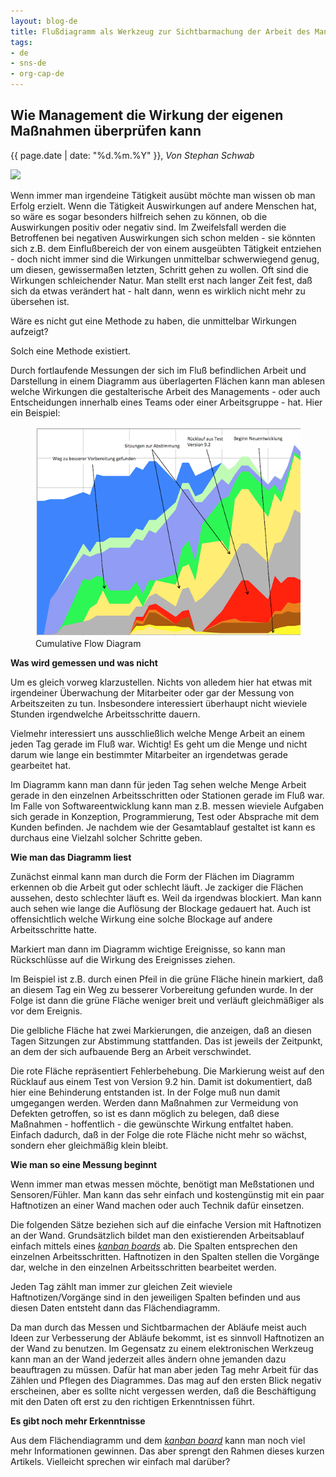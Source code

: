 ```yaml
---
layout: blog-de
title: Flußdiagramm als Werkzeug zur Sichtbarmachung der Arbeit des Managements
tags: 
- de
- sns-de
- org-cap-de
---
```

## Wie Management die Wirkung der eigenen Maßnahmen überprüfen kann

<p>{{ page.date | date: "%d.%m.%Y" }}, <em>Von Stephan Schwab</em></p>

<p><a href="/de/contact-sns.html"><img src="http://www.gravatar.com/avatar/663d11426b0a187ddac59f8c17ce61b4.png" class="avatar"/></a></p>

Wenn immer man irgendeine Tätigkeit ausübt möchte man wissen ob man Erfolg erzielt. Wenn die Tätigkeit Auswirkungen auf andere Menschen hat, so wäre es sogar besonders hilfreich sehen zu können, ob die Auswirkungen positiv oder negativ sind. Im Zweifelsfall werden die Betroffenen bei negativen Auswirkungen sich schon melden - sie könnten sich z.B. dem Einflußbereich der von einem ausgeübten Tätigkeit entziehen - doch nicht immer sind die Wirkungen unmittelbar schwerwiegend genug, um diesen, gewissermaßen letzten, Schritt gehen zu wollen. Oft sind die Wirkungen schleichender Natur. Man stellt erst nach langer Zeit fest, daß sich da etwas verändert hat - halt dann, wenn es wirklich nicht mehr zu übersehen ist.

Wäre es nicht gut eine Methode zu haben, die unmittelbar Wirkungen aufzeigt?

Solch eine Methode existiert. 

Durch fortlaufende Messungen der sich im Fluß befindlichen Arbeit und Darstellung in einem Diagramm aus überlagerten Flächen kann man ablesen welche Wirkungen die gestalterische Arbeit des Managements - oder auch Entscheidungen innerhalb eines Teams oder einer Arbeitsgruppe - hat. Hier ein Beispiel:

<figure>
  <img src="/de/img/cfd-comments.png" alt="Cumulative Flow Diagram" />
  <figcaption>Cumulative Flow Diagram</figcaption>
</figure>

__Was wird gemessen und was nicht__

Um es gleich vorweg klarzustellen. Nichts von alledem hier hat etwas mit irgendeiner Überwachung der Mitarbeiter oder gar der Messung von Arbeitszeiten zu tun. Insbesondere interessiert überhaupt nicht wieviele Stunden irgendwelche Arbeitsschritte dauern.

Vielmehr interessiert uns ausschließlich welche Menge Arbeit an einem jeden Tag gerade im Fluß war. Wichtig! Es geht um die Menge und nicht darum wie lange ein bestimmter Mitarbeiter an irgendetwas gerade gearbeitet hat.

Im Diagramm kann man dann für jeden Tag sehen welche Menge Arbeit gerade in den einzelnen Arbeitsschritten oder Stationen gerade im Fluß war. Im Falle von Softwareentwicklung kann man z.B. messen wieviele Aufgaben sich gerade in Konzeption, Programmierung, Test oder Absprache mit dem Kunden befinden. Je nachdem wie der Gesamtablauf gestaltet ist kann es durchaus eine Vielzahl solcher Schritte geben.

__Wie man das Diagramm liest__

Zunächst einmal kann man durch die Form der Flächen im Diagramm erkennen ob die Arbeit gut oder schlecht läuft. Je zackiger die Flächen aussehen, desto schlechter läuft es. Weil da irgendwas blockiert. Man kann auch sehen wie lange die Auflösung der Blockage gedauert hat. Auch ist offensichtlich welche Wirkung eine solche Blockage auf andere Arbeitsschritte hatte.

Markiert man dann im Diagramm wichtige Ereignisse, so kann man Rückschlüsse auf die Wirkung des Ereignisses ziehen.

Im Beispiel ist z.B. durch einen Pfeil in die grüne Fläche hinein markiert, daß an diesem Tag ein Weg zu besserer Vorbereitung gefunden wurde. In der Folge ist dann die grüne Fläche weniger breit und verläuft gleichmäßiger als vor dem Ereignis.

Die gelbliche Fläche hat zwei Markierungen, die anzeigen, daß an diesen Tagen Sitzungen zur Abstimmung stattfanden. Das ist jeweils der Zeitpunkt, an dem der sich aufbauende Berg an Arbeit verschwindet.

Die rote Fläche repräsentiert Fehlerbehebung. Die Markierung weist auf den Rücklauf aus einem Test von Version 9.2 hin. Damit ist dokumentiert, daß hier eine Behinderung entstanden ist. In der Folge muß nun damit umgegangen werden. Werden dann Maßnahmen zur Vermeidung von Defekten getroffen, so ist es dann möglich zu belegen, daß diese Maßnahmen - hoffentlich - die gewünschte Wirkung entfaltet haben. Einfach dadurch, daß in der Folge die rote Fläche nicht mehr so wächst, sondern eher gleichmäßig klein bleibt.

__Wie man so eine Messung beginnt__

Wenn immer man etwas messen möchte, benötigt man Meßstationen und Sensoren/Fühler. Man kann das sehr einfach und kostengünstig mit ein paar Haftnotizen an einer Wand machen oder auch Technik dafür einsetzen. 

Die folgenden Sätze beziehen sich auf die einfache Version mit Haftnotizen an der Wand. Grundsätzlich bildet man den existierenden Arbeitsablauf einfach mittels eines [_kanban boards_](/de/kbase/kanban.html) ab. Die Spalten entsprechen den einzelnen Arbeitsschritten. Haftnotizen in den Spalten stellen die Vorgänge dar, welche in den einzelnen Arbeitsschritten bearbeitet werden.

Jeden Tag zählt man immer zur gleichen Zeit wieviele Haftnotizen/Vorgänge sind in den jeweiligen Spalten befinden und aus diesen Daten entsteht dann das Flächendiagramm.

Da man durch das Messen und Sichtbarmachen der Abläufe meist auch Ideen zur Verbesserung der Abläufe bekommt, ist es sinnvoll Haftnotizen an der Wand zu benutzen. Im Gegensatz zu einem elektronischen Werkzeug kann man an der Wand jederzeit alles ändern ohne jemanden dazu beauftragen zu müssen. Dafür hat man aber jeden Tag mehr Arbeit für das Zählen und Pflegen des Diagrammes. Das mag auf den ersten Blick negativ erscheinen, aber es sollte nicht vergessen werden, daß die Beschäftigung mit den Daten oft erst zu den richtigen Erkenntnissen führt.

__Es gibt noch mehr Erkenntnisse__

Aus dem Flächendiagramm und dem [_kanban board_](/de/kbase/kanban.html) kann man noch viel mehr Informationen gewinnen. Das aber sprengt den Rahmen dieses kurzen Artikels. Vielleicht sprechen wir einfach mal darüber?
